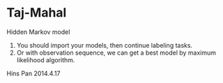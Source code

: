 Taj-Mahal
=========

Hidden Markov model

1. You should import your models, then continue labeling tasks.
2. Or with observation sequence, we can get a best model by maximum likelihood algorithm.

Hins Pan
2014.4.17
